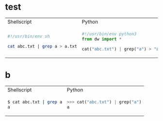 # test

<table><tr><td> Shellscript </td> <td> Python </td></tr><tr>
<td>

```bash
#!/usr/bin/env sh

cat abc.txt | grep a > a.txt
```

</td><td>

```py
#!/usr/bin/env python3
from dw import *

cat("abc.txt") | grep("a") > "a.txt"
```

</td></tr></table>


# b

<table><tr><td> Shellscript </td> <td> Python </td></tr><tr>
<td>

```bash
$ cat abc.txt | grep a
a
```

</td><td>

```py
>>> cat("abc.txt") | grep("a")
a
```

</td></tr></table>
